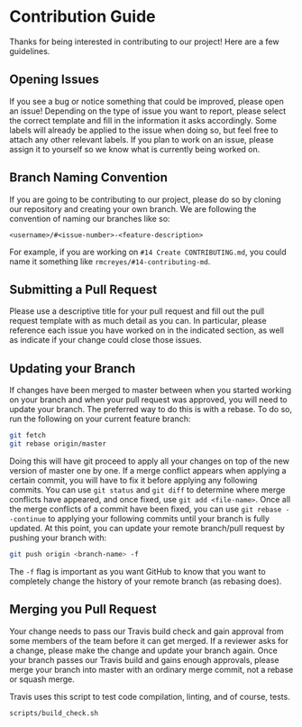 # Contribution Guide

Thanks for being interested in contributing to our project! Here are a few guidelines.

## Opening Issues

If you see a bug or notice something that could be improved, please open an issue!
Depending on the type of issue you want to report, please select the correct template and
fill in the information it asks accordingly. Some labels will already be applied to the
issue when doing so, but feel free to attach any other relevant labels. If you plan to work
on an issue, please assign it to yourself so we know what is currently being worked on.

## Branch Naming Convention

If you are going to be contributing to our project, please do so by cloning our repository
and creating your own branch. We are following the convention of naming our branches like so:

```
<username>/#<issue-number>-<feature-description>
```

For example, if you are working on `#14 Create CONTRIBUTING.md`, you could name it something
like `rmcreyes/#14-contributing-md`.

## Submitting a Pull Request

Please use a descriptive title for your pull request and fill out the pull request template with
as much detail as you can. In particular, please reference each issue you have worked on in the
indicated section, as well as indicate if your change could close those issues.

## Updating your Branch

If changes have been merged to master between when you started working on your branch and when
your pull request was approved, you will need to update your branch. The preferred way to do this
is with a rebase. To do so, run the following on your current feature branch:

```bash
git fetch
git rebase origin/master
```

Doing this will have git proceed to apply all your changes on top of the new version of master one
by one. If a merge conflict appears when applying a certain commit, you will have to fix it before
applying any following commits. You can use `git status` and `git diff` to determine where merge
conflicts have appeared, and once fixed, use `git add <file-name>`. Once all the merge conflicts
of a commit have been fixed, you can use `git rebase --continue` to applying your following commits
until your branch is fully updated. At this point, you can update your remote branch/pull request
by pushing your branch with:

```bash
git push origin <branch-name> -f
```

The `-f` flag is important as you want GitHub to know that you want to completely change the history
of your remote branch (as rebasing does).

## Merging you Pull Request

Your change needs to pass our Travis build check and gain approval from some members of the team before
it can get merged. If a reviewer asks for a change, please make the change and update your branch again.
Once your branch passes our Travis build and gains enough approvals, please merge your branch into master
with an ordinary merge commit, not a rebase or squash merge.

Travis uses this script to test code compilation, linting, and of course,
tests.

```bash
scripts/build_check.sh
```
